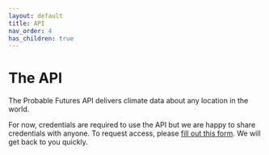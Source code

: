 ```yaml
---
layout: default
title: API
nav_order: 4
has_children: true
---
```


# The API

The Probable Futures API delivers climate data about any location in the world.

For now, credentials are required to use the API but we are happy to share credentials with anyone. To request access, please [fill out this form](https://airtable.com/shrOMfMgh7EoHajKN). We will get back to you quickly.
